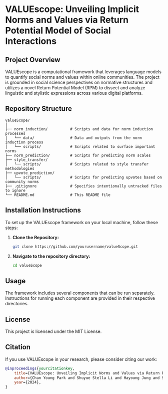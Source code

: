 # VALUEscope: Unveiling Implicit Norms and Values via Return Potential Model of Social Interactions

## Project Overview
VALUEscope is a computational framework that leverages language models to quantify social norms and values within online communities. The project is grounded in social science perspectives on normative structures and utilizes a novel Return Potential Model (RPM) to dissect and analyze linguistic and stylistic expressions across various digital platforms.

## Repository Structure
```
valueScope/
│
├── norm_induction/          # Scripts and data for norm induction processes
│   └── data/                # Data and outputs from the norm induction process
│   └── scripts/             # Scripts related to surface important norms
├── norm_prediction/         # Scripts for predicting norm scales
├── style_transfer/
│   └── scripts/             # Scripts related to style transfer methodologies
├── upvote_prediction/
│   └── scripts/             # Scripts for predicting upvotes based on community norms
├── .gitignore               # Specifies intentionally untracked files to ignore
└── README.md                # This README file
```

## Installation Instructions
To set up the VALUEscope framework on your local machine, follow these steps:

1. **Clone the Repository:**
   ```bash
   git clone https://github.com/yourusername/valueScope.git
   ```
2. **Navigate to the repository directory:**
   ```bash
   cd valueScope
   ```

## Usage
The framework includes several components that can be run separately. Instructions for running each component are provided in their respective directories.

## License
This project is licensed under the MIT License.




## Citation
If you use VALUEscope in your research, please consider citing our work:

```bibtex
@inproceedings{yourcitationkey,
    title={VALUEscope: Unveiling Implicit Norms and Values via Return Potential Model of Social Interactions},
    author={Chan Young Park and Shuyue Stella Li and Hayoung Jung and Svitlana Volkova and Tanu Mitra and David Jurgens and Yulia Tsvetkov},
    year={2024},
}
```